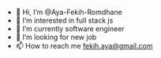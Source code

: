 - 👋 Hi, I’m @Aya-Fekih-Romdhane
- 👀 I’m interested in full stack js
- 🌱 I’m currently software  engineer
- 💞️ I’m looking for new job
- 📫 How to reach me fekih.aya@gmail.com

<!---
Aya-Fekih-Romdhane/Aya-Fekih-Romdhane is a ✨ special ✨ repository because its `README.md` (this file) appears on your GitHub profile.
You can click the Preview link to take a look at your changes.
--->
